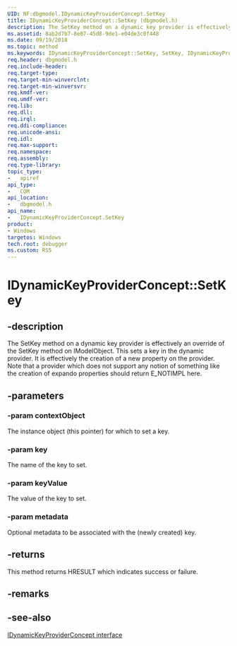 ```yaml
---
UID: NF:dbgmodel.IDynamicKeyProviderConcept.SetKey
title: IDynamicKeyProviderConcept::SetKey (dbgmodel.h)
description: The SetKey method on a dynamic key provider is effectively an override of the SetKey method on IModelObject.
ms.assetid: 8ab2d7b7-8e07-45d8-9de1-e04de3c0f448
ms.date: 09/19/2018
ms.topic: method
ms.keywords: IDynamicKeyProviderConcept::SetKey, SetKey, IDynamicKeyProviderConcept.SetKey, IDynamicKeyProviderConcept::SetKey, IDynamicKeyProviderConcept.SetKey
req.header: dbgmodel.h
req.include-header:
req.target-type:
req.target-min-winverclnt:
req.target-min-winversvr:
req.kmdf-ver:
req.umdf-ver:
req.lib:
req.dll:
req.irql: 
req.ddi-compliance:
req.unicode-ansi:
req.idl:
req.max-support:
req.namespace:
req.assembly:
req.type-library: 
topic_type: 
-	apiref
api_type: 
-	COM
api_location: 
-	dbgmodel.h
api_name: 
-	IDynamicKeyProviderConcept.SetKey
product:
- Windows
targetos: Windows
tech.root: debugger
ms.custom: RS5
---
```


# IDynamicKeyProviderConcept::SetKey


## -description

The SetKey method on a dynamic key provider is effectively an override of the SetKey method on IModelObject. This sets a key in the dynamic provider. It is effectively the creation of a new property on the provider. Note that a provider which does not support any notion of something like the creation of expando properties should return E_NOTIMPL here. 

## -parameters

### -param contextObject
The instance object (this pointer) for which to set a key.

### -param key
The name of the key to set.

### -param keyValue
The value of the key to set.

### -param metadata
Optional metadata to be associated with the (newly created) key.


## -returns
This method returns HRESULT which indicates success or failure.

## -remarks

## -see-also

[IDynamicKeyProviderConcept interface](nn-dbgmodel-idynamickeyproviderconcept.md)
